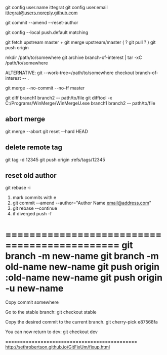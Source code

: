 git config user.name ittegrat
git config user.email ittegrat@users.noreply.github.com

git commit --amend --reset-author

git config --local push.default matching

git fetch upstream master + git merge upstream/master ( ? git pull ? )
git push origin

mkdir /path/to/somewhere
git archive branch-of-interest | tar -xC /path/to/somewhere

ALTERNATIVE:
 git --work-tree=/path/to/somewhere checkout branch-of-interest -- .

git merge --no-commit --no-ff master

git diff branch1 branch2 -- path/to/file
git difftool -x C:/Programs/WinMerge/WinMergeU.exe branch1 branch2 -- path/to/file

## abort merge
git merge --abort
git reset --hard HEAD

## delete remote tag
git tag -d 12345
git push origin :refs/tags/12345

## reset old author
git rebase -i <parent-commit>
 1. mark commits with e
 2. git commit --amend --author="Author Name <email@address.com>"
 3. git rebase --continue
 4. if diverged push -f

=============================================
git branch -m new-name
git branch -m old-name new-name
git push origin :old-name new-name
git push origin -u new-name
=============================================
Copy commit somewhere

Go to the stable branch:
git checkout stable

Copy the desired commit to the current branch.
git cherry-pick e87568fa

You can now return to dev:
git checkout dev

=============================================
http://sethrobertson.github.io/GitFixUm/fixup.html
